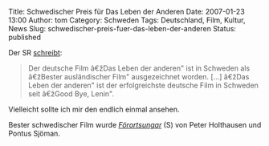 Title: Schwedischer Preis für Das Leben der Anderen
Date: 2007-01-23 13:00
Author: tom
Category: Schweden
Tags: Deutschland, Film, Kultur, News
Slug: schwedischer-preis-fuer-das-leben-der-anderen
Status: published

Der SR
[schreibt](http://www.sr.se/cgi-bin/International/nyhetssidor/artikel.asp?ProgramID=2108&Nyheter=&format=1&artikel=1160085):

> Der deutsche Film â€žDas Leben der anderen" ist in Schweden als
> â€žBester ausländischer Film" ausgezeichnet worden. [...] â€žDas Leben
> der anderen" ist der erfolgreichste deutsche Film in Schweden seit
> â€žGood Bye, Lenin".

Vielleicht sollte ich mir den endlich einmal ansehen.

Bester schwedischer Film wurde
[*Förortsungar*](http://www.forortsungar.se/fou.html) (S) von Peter
Holthausen und Pontus Sjöman.

